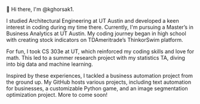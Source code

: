 👋 Hi there, I'm @kghorsak1.

I studied Architectural Engineering at UT Austin and developed a keen interest in coding during my time there. Currently, I'm pursuing a Master’s in Business Analytics at UT Austin. My coding journey began in high school with creating stock indicators on TDAmeritrade’s ThinkorSwim platform.

For fun, I took CS 303e at UT, which reinforced my coding skills and love for math. This led to a summer research project with my statistics TA, diving into big data and machine learning.

Inspired by these experiences, I tackled a business automation project from the ground up. My GitHub hosts various projects, including text automation for businesses, a customizable Python game, and an image segmentation optimization project. More to come soon!
<!---
kghorsak1/kghorsak1 is a ✨ special ✨ repository because its `README.md` (this file) appears on your GitHub profile.
You can click the Preview link to take a look at your changes.
--->
